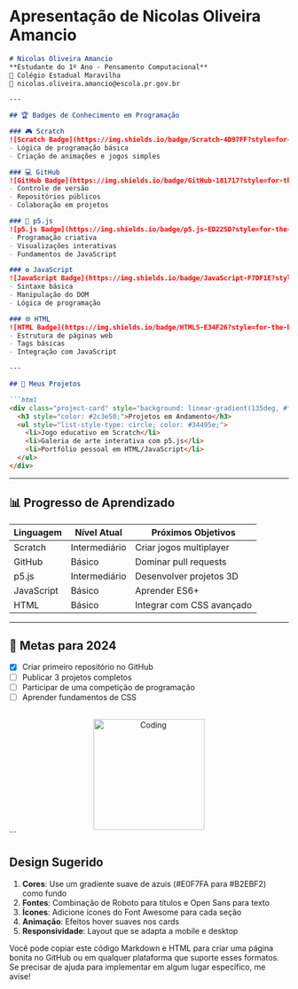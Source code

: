 # Apresentação de Nicolas Oliveira Amancio

```markdown
# Nicolas Oliveira Amancio
**Estudante do 1º Ano - Pensamento Computacional**  
📍 Colégio Estadual Maravilha  
📧 nicolas.oliveira.amancio@escola.pr.gov.br  

---

## 🏆 Badges de Conhecimento em Programação

### 🎮 Scratch
![Scratch Badge](https://img.shields.io/badge/Scratch-4D97FF?style=for-the-badge&logo=Scratch&logoColor=white)
- Lógica de programação básica
- Criação de animações e jogos simples

### 💻 GitHub
![GitHub Badge](https://img.shields.io/badge/GitHub-181717?style=for-the-badge&logo=GitHub&logoColor=white)
- Controle de versão
- Repositórios públicos
- Colaboração em projetos

### 🎨 p5.js
![p5.js Badge](https://img.shields.io/badge/p5.js-ED225D?style=for-the-badge&logo=p5.js&logoColor=white)
- Programação criativa
- Visualizações interativas
- Fundamentos de JavaScript

### ⚙️ JavaScript
![JavaScript Badge](https://img.shields.io/badge/JavaScript-F7DF1E?style=for-the-badge&logo=JavaScript&logoColor=black)
- Sintaxe básica
- Manipulação do DOM
- Lógica de programação

### 🌐 HTML
![HTML Badge](https://img.shields.io/badge/HTML5-E34F26?style=for-the-badge&logo=HTML5&logoColor=white)
- Estrutura de páginas web
- Tags básicas
- Integração com JavaScript

---

## 📂 Meus Projetos

```html
<div class="project-card" style="background: linear-gradient(135deg, #f5f7fa 0%, #c3cfe2 100%); padding: 20px; border-radius: 10px; box-shadow: 0 4px 6px rgba(0,0,0,0.1); margin: 10px 0;">
  <h3 style="color: #2c3e50;">Projetos em Andamento</h3>
  <ul style="list-style-type: circle; color: #34495e;">
    <li>Jogo educativo em Scratch</li>
    <li>Galeria de arte interativa com p5.js</li>
    <li>Portfólio pessoal em HTML/JavaScript</li>
  </ul>
</div>
```

---

## 📊 Progresso de Aprendizado

| Linguagem       | Nível Atual | Próximos Objetivos          |
|-----------------|-------------|-----------------------------|
| Scratch         | Intermediário | Criar jogos multiplayer     |
| GitHub          | Básico       | Dominar pull requests       |
| p5.js           | Intermediário | Desenvolver projetos 3D     |
| JavaScript      | Básico       | Aprender ES6+               |
| HTML            | Básico       | Integrar com CSS avançado   |

---

## 🌟 Metas para 2024
- [x] Criar primeiro repositório no GitHub
- [ ] Publicar 3 projetos completos
- [ ] Participar de uma competição de programação
- [ ] Aprender fundamentos de CSS

<div style="text-align: center; margin-top: 30px;">
  <img src="https://media.giphy.com/media/L1R1tvI9svkIWwpVYr/giphy.gif" alt="Coding" width="200">
</div>
```

## Design Sugerido

1. **Cores**: Use um gradiente suave de azuis (#E0F7FA para #B2EBF2) como fundo
2. **Fontes**: Combinação de Roboto para títulos e Open Sans para texto
3. **Ícones**: Adicione ícones do Font Awesome para cada seção
4. **Animação**: Efeitos hover suaves nos cards
5. **Responsividade**: Layout que se adapta a mobile e desktop

Você pode copiar este código Markdown e HTML para criar uma página bonita no GitHub ou em qualquer plataforma que suporte esses formatos. Se precisar de ajuda para implementar em algum lugar específico, me avise!

